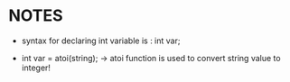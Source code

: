 # NOTES

- syntax for declaring int variable is : int var;

- int var = atoi(string); -> atoi function is used to convert string value to integer!